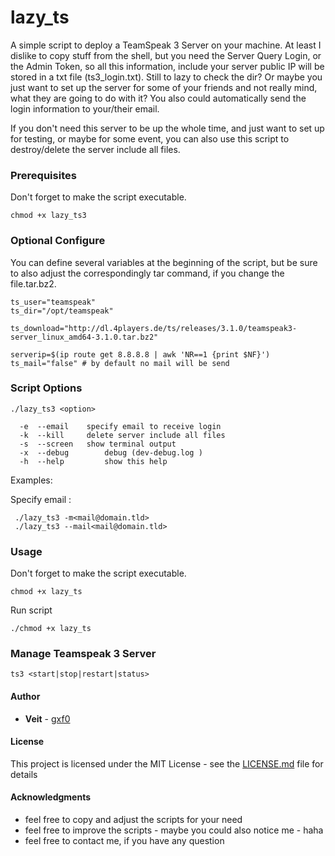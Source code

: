# lazy_ts

A simple script to deploy a TeamSpeak 3 Server on your machine. At least I dislike to copy stuff from the shell, but you need the Server Query Login, or the Admin Token, so all this information, include your server public IP will be stored in a txt file (ts3_login.txt). Still to lazy to check the dir? Or maybe you just want to set up the server for some of your friends and not really mind, what they are going to do with it? You also could automatically send the login information to your/their email.

If you don't need this server to be up the whole time, and just want to set up for testing, or maybe for some event, you can also use this script to destroy/delete the server include all files.

### Prerequisites

Don't forget to make the script executable.
```
chmod +x lazy_ts3
```

### Optional Configure

You can define several variables at the beginning of the script, but be sure
to also adjust the correspondingly tar command, if you change the file.tar.bz2.

```
ts_user="teamspeak"  
ts_dir="/opt/teamspeak"  

ts_download="http://dl.4players.de/ts/releases/3.1.0/teamspeak3-server_linux_amd64-3.1.0.tar.bz2"

serverip=$(ip route get 8.8.8.8 | awk 'NR==1 {print $NF}')
ts_mail="false" # by default no mail will be send
```

### Script Options

```
./lazy_ts3 <option>

  -e  --email    specify email to receive login
  -k  --kill     delete server include all files
  -s  --screen	 show terminal output
  -x  --debug		 debug (dev-debug.log )
  -h  --help		 show this help
```

Examples:

Specify email :
```
 ./lazy_ts3 -m<mail@domain.tld>
 ./lazy_ts3 --mail<mail@domain.tld>
```
### Usage

Don't forget to make the script executable.
```
chmod +x lazy_ts
```
Run script
```
./chmod +x lazy_ts
```

### Manage Teamspeak 3 Server
```
ts3 <start|stop|restart|status>
```

#### Author

* **Veit** - [gxf0](https://github.com/gxf0)

#### License

This project is licensed under the MIT License - see the [LICENSE.md](LICENSE.md) file for details

#### Acknowledgments

* feel free to copy and adjust the scripts for your need
* feel free to improve the scripts - maybe you could also notice me - haha
* feel free to contact me, if you have any question
